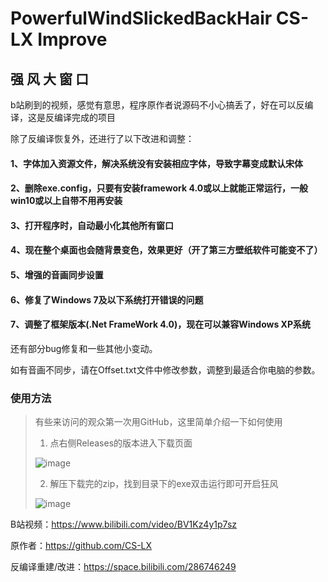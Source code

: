 # PowerfulWindSlickedBackHair CS-LX Improve
## 强  风  大  窗  口

b站刷到的视频，感觉有意思，程序原作者说源码不小心搞丢了，好在可以反编译，这是反编译完成的项目

除了反编译恢复外，还进行了以下改进和调整：

#### 1、字体加入资源文件，解决系统没有安装相应字体，导致字幕变成默认宋体
#### 2、删除exe.config，只要有安装framework 4.0或以上就能正常运行，一般win10或以上自带不用再安装
#### 3、打开程序时，自动最小化其他所有窗口
#### 4、现在整个桌面也会随背景变色，效果更好（开了第三方壁纸软件可能变不了）
#### 5、增强的音画同步设置
#### 6、修复了Windows 7及以下系统打开错误的问题
#### 7、调整了框架版本(.Net FrameWork 4.0)，现在可以兼容Windows XP系统

还有部分bug修复和一些其他小变动。

如有音画不同步，请在Offset.txt文件中修改参数，调整到最适合你电脑的参数。

### 使用方法

>有些来访问的观众第一次用GitHub，这里简单介绍一下如何使用
>1. 点右侧Releases的版本进入下载页面
>
>![image](https://github.com/SunnyDesignor/PowerfulWindSlickedBackHairCS-LX_Improve/assets/50539661/5fb8fbf6-272e-4dcd-a755-d314b7b1f265)
>
>2. 解压下载完的zip，找到目录下的exe双击运行即可开启狂风
>
>![image](https://github.com/SunnyDesignor/PowerfulWindSlickedBackHairCS-LX_Improve/assets/50539661/bc397a12-5ba4-402c-8812-badbba01b06e)
>


B站视频：https://www.bilibili.com/video/BV1Kz4y1p7sz

原作者：https://github.com/CS-LX

反编译重建/改进：https://space.bilibili.com/286746249
